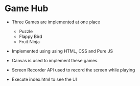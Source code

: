 # Game Hub

* Three Games are implemented at one place
    * Puzzle
    * Flappy Bird
    * Fruit Ninja

* Implemented using using HTML, CSS and Pure JS
* Canvas is used to implement these games
* Screen Recorder API used to record the screen while playing
* Execute index.html to see the UI
